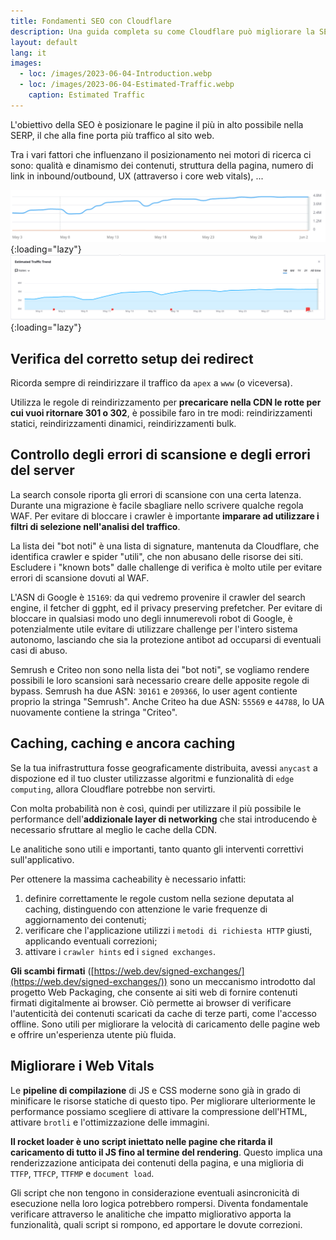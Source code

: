 ```yaml
---
title: Fondamenti SEO con Cloudflare
description: Una guida completa su come Cloudflare può migliorare la SEO del tuo sito web
layout: default
lang: it
images:
  - loc: /images/2023-06-04-Introduction.webp
  - loc: /images/2023-06-04-Estimated-Traffic.webp
    caption: Estimated Traffic
---
```


L'obiettivo della SEO è posizionare le pagine il più in alto possibile nella SERP, il che alla fine porta più traffico al sito web.

Tra i vari fattori che influenzano il posizionamento nei motori di ricerca ci sono: qualità e dinamismo dei contenuti, struttura della pagina, numero di link in inbound/outbound, UX (attraverso i core web vitals), ...

![2023-06-04-Introduction](/images/2023-06-04-Introduction.webp){:loading="lazy"}
![2023-06-04-Estimated-Traffic](/images/2023-06-04-Estimated-Traffic.webp){:loading="lazy"}

## Verifica del corretto setup dei redirect

Ricorda sempre di reindirizzare il traffico da `apex` a `www` (o viceversa).

Utilizza le regole di reindirizzamento per **precaricare nella CDN le rotte per cui vuoi ritornare 301 o 302**, è possibile faro in tre modi: reindirizzamenti statici, reindirizzamenti dinamici, reindirizzamenti bulk.

## Controllo degli errori di scansione e degli errori del server

La search console riporta gli errori di scansione con una certa latenza. Durante una migrazione è facile sbagliare nello scrivere qualche regola WAF.
Per evitare di bloccare i crawler è importante **imparare ad utilizzare i filtri di selezione nell'analisi del traffico**.

La lista dei "bot noti" è una lista di signature, mantenuta da Cloudflare, che identifica crawler e spider "utili", che non abusano delle risorse dei siti.
Escludere i "known bots" dalle challenge di verifica è molto utile per evitare errori di scansione dovuti al WAF.

L'ASN di Google è `15169`: da qui vedremo provenire il crawler del search engine, il fetcher di ggpht, ed il privacy preserving prefetcher.
Per evitare di bloccare in qualsiasi modo uno degli innumerevoli robot di Google, è potenzialmente utile evitare di utilizzare challenge per l'intero sistema autonomo, lasciando che sia la protezione antibot ad occuparsi di eventuali casi di abuso.

Semrush e Criteo non sono nella lista dei "bot noti", se vogliamo rendere possibili le loro scansioni sarà necessario creare delle apposite regole di bypass.
Semrush ha due ASN: `30161` e `209366`, lo user agent contiente proprio la stringa "Semrush". 
Anche Criteo ha due ASN: `55569` e `44788`, lo UA nuovamente contiene la stringa "Criteo".

## Caching, caching e ancora caching

Se la tua inifrastruttura fosse geograficamente distribuita, avessi `anycast` a dispozione ed il tuo cluster utilizzasse algoritmi e funzionalità di `edge computing`, allora Cloudflare potrebbe non servirti.

Con molta probabilità non è così, quindi per utilizzare il più possibile le performance dell'**addizionale layer di networking** che stai introducendo è necessario sfruttare al meglio le cache della CDN.

Le analitiche sono utili e importanti, tanto quanto gli interventi correttivi sull'applicativo.

Per ottenere la massima cacheability è necessario infatti:

1. definire correttamente le regole custom nella sezione deputata al caching, distinguendo con attenzione le varie frequenze di aggiornamento dei contenuti;
2. verificare che l'applicazione utilizzi i `metodi di richiesta HTTP` giusti, applicando eventuali correzioni;
3. attivare i `crawler hints` ed i `signed exchanges`.

**Gli scambi firmati** ([https://web.dev/signed-exchanges/](https://web.dev/signed-exchanges/)) sono un meccanismo introdotto dal progetto Web Packaging, che consente ai siti web di fornire contenuti firmati digitalmente ai browser. Ciò permette ai browser di verificare l'autenticità dei contenuti scaricati da cache di terze parti, come l'accesso offline. Sono utili per migliorare la velocità di caricamento delle pagine web e offrire un'esperienza utente più fluida.

## Migliorare i Web Vitals

Le **pipeline di compilazione** di JS e CSS moderne sono già in grado di minificare le risorse statiche di questo tipo.
Per migliorare ulteriormente le performance possiamo scegliere di attivare la compressione dell'HTML, attivare `brotli` e l'ottimizzazione delle immagini.

**Il rocket loader è uno script iniettato nelle pagine che ritarda il caricamento di tutto il JS fino al termine del rendering**.
Questo implica una renderizzazione anticipata dei contenuti della pagina, e una miglioria di `TTFP`, `TTFCP`, `TTFMP` e `document load`.

Gli script che non tengono in considerazione eventuali asincronicità di esecuzione nella loro logica potrebbero rompersi.
Diventa fondamentale verificare attraverso le analitiche che impatto migliorativo apporta la funzionalità, quali script si rompono, ed apportare le dovute correzioni.
